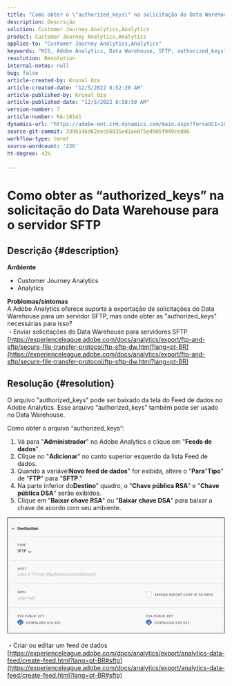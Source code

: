 ```yaml
---
title: "Como obter o \"authorized_keys\" na solicitação do Data Warehouse para o servidor SFTP"
description: Descrição
solution: Customer Journey Analytics,Analytics
product: Customer Journey Analytics,Analytics
applies-to: "Customer Journey Analytics,Analytics"
keywords: "KCS, Adobe Analytics, Data Warehouse, SFTP, authorized_keys"
resolution: Resolution
internal-notes: null
bug: false
article-created-by: Krunal Oza
article-created-date: "12/5/2022 8:52:28 AM"
article-published-by: Krunal Oza
article-published-date: "12/5/2022 8:58:50 AM"
version-number: 7
article-number: KA-18141
dynamics-url: "https://adobe-ent.crm.dynamics.com/main.aspx?forceUCI=1&pagetype=entityrecord&etn=knowledgearticle&id=eb9b5f22-7a74-ed11-81aa-6045bd006c82"
source-git-commit: 339b146d62eec66835ed1ae875ed905f949ced86
workflow-type: tm+mt
source-wordcount: '226'
ht-degree: 42%

---
```


# Como obter as “authorized_keys” na solicitação do Data Warehouse para o servidor SFTP

## Descrição {#description}

<b>Ambiente</b>
- Customer Journey Analytics
- Analytics



<b>Problemas/sintomas</b><br>A Adobe Analytics oferece suporte à exportação de solicitações do Data Warehouse para um servidor SFTP, mas onde obter as &quot;authorized_keys&quot; necessárias para isso?<br>
・Enviar solicitações do Data Warehouse para servidores SFTP
[https://experienceleague.adobe.com/docs/analytics/export/ftp-and-sftp/secure-file-transfer-protocol/ftp-sftp-dw.html?lang=pt-BR](https://experienceleague.adobe.com/docs/analytics/export/ftp-and-sftp/secure-file-transfer-protocol/ftp-sftp-dw.html?lang=pt-BR)

## Resolução {#resolution}


O arquivo &quot;authorized_keys&quot; pode ser baixado da tela do Feed de dados no Adobe Analytics. Esse arquivo “authorized_keys” também pode ser usado no Data Warehouse.

Como obter o arquivo “authorized_keys”:

1. Vá para &quot;<b>Administrador</b>&quot; no Adobe Analytics e clique em &quot;<b>Feeds de dados</b>&quot;.
2. Clique no &quot;<b>Adicionar</b>&quot; no canto superior esquerdo da lista Feed de dados.
3. Quando a variável<b>Novo feed de dados</b>&quot; for exibida, altere o &quot;<b>Para</b>&quot;<b>Tipo</b>&quot; de &quot;<b>FTP</b>&quot; para &quot;<b>SFTP</b>.&quot;
4. Na parte inferior do<b>Destino</b>&quot; quadro, o &quot;<b>Chave pública RSA</b>&quot; e &quot;<b>Chave pública DSA</b>&quot; serão exibidos.
5. Clique em &quot;<b>Baixar chave RSA</b>&quot; ou &quot;<b>Baixar chave DSA</b>&quot; para baixar a chave de acordo com seu ambiente.


![](assets/50e37472-899b-ec11-b400-00224805a4ef.png)

・Criar ou editar um feed de dados
[https://experienceleague.adobe.com/docs/analytics/export/analytics-data-feed/create-feed.html?lang=pt-BR#sftp](https://experienceleague.adobe.com/docs/analytics/export/analytics-data-feed/create-feed.html?lang=pt-BR#sftp)
